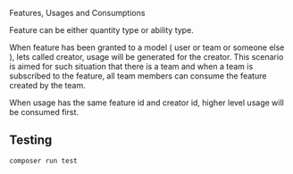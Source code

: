Features, Usages and Consumptions

Feature can be either quantity type or ability type.

When feature has been granted to a model ( user or team or someone else ), lets called creator, usage will be generated
for the creator.
This scenario is aimed for such situation that there is a team and when a team is subscribed to the feature, all team
members can consume the feature created by the team.

When usage has the same feature id and creator id, higher level usage will be consumed first.

## Testing

`composer run test`
